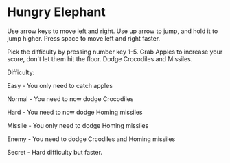 # Hungry Elephant

Use arrow keys to move left and right. Use up arrow to jump, and hold it to jump higher.
Press space to move left and right faster.

Pick the difficulty by pressing number key 1-5.
Grab Apples to increase your score, don't let them hit the floor.
Dodge Crocodiles and Missiles.

Difficulty:

Easy - You only need to catch apples

Normal - You need to now dodge Crocodiles

Hard - You need to now dodge Homing missiles

Missile - You only need to dodge Homing missiles

Enemy - You need to dodge Crcodiles and Homing missiles

Secret - Hard difficulty but faster.
